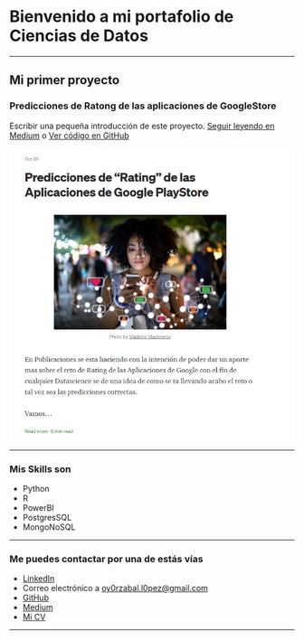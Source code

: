# Bienvenido a mi portafolio de Ciencias de Datos

---

## Mi primer proyecto
### Predicciones de Ratong de las aplicaciones de GoogleStore

Escribir una pequeña introducción de este proyecto. [Seguir leyendo en Medium](https://medium.com/pagina-entrada-blog) o [Ver código en GitHub](https://github.com/oy0rzabal/Briefcase/blob/main/Machine_Learning/Predicciones%20de%20Rating.ipynb)

[<img src="images/dummy_thumbnail.png?raw=true"/>](https://medium.com/@oy0rzabal.l0pez/ranting-de-las-aplicaciones-en-google-plastore-e3b15c7601ca)

---

### Mis Skills son

- Python
- R
- PowerBI
- PostgresSQL
- MongoNoSQL

---

### Me puedes contactar por una de estás vías

- [LinkedIn](https://www.linkedin.com/in/jorge-oyorzabal-lopez-6173201b9)
- Correo electrónico a <oy0rzabal.l0pez@gmail.com>
- [GitHub](https://github.com/oy0rzabal)
- [Medium](https://medium.com/@oy0rzabal.l0pez)
- [Mi CV](/pdf/plantilla-curriculum-blanco.pdf)

---
